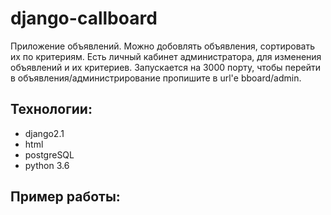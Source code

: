 # django-callboard
Приложение объявлений. Можно добовлять объявления, сортировать их по критериям.
Есть личный кабинет администратора, для изменения объявлений и их критериев. 
Запускается на 3000 порту, чтобы перейти в объявления/администрирование пропишите в url'е bboard/admin.
## Технологии:
* django2.1
* html
* postgreSQL
* python 3.6
## Пример работы:
